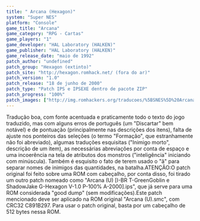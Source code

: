 ```yaml
---
title: " Arcana (Hexagon)"
system: "Super NES"
platform: "Console"
game_title: "Arcana"
game_category: "RPG - Cartas"
game_players: "1"
game_developer: "HAL Laboratory (HALKEN)"
game_publisher: "HAL Laboratory (HALKEN)"
game_release_date: "maio de 1992"
patch_author: "undefined"
patch_group: "Hexagon (extinto)"
patch_site: "http://hexagon.romhack.net/ (fora do ar)"
patch_version: "1.0"
patch_release: "18 de junho de 2000"
patch_type: "Patch IPS e IPSEXE dentro de pacote ZIP"
patch_progress: "100%"
patch_images: ["http://img.romhackers.org/traducoes/%5BSNES%5D%20Arcana%20-%20Hexagon%20-%201.png","http://img.romhackers.org/traducoes/%5BSNES%5D%20Arcana%20-%20Hexagon%20-%202.png","http://img.romhackers.org/traducoes/%5BSNES%5D%20Arcana%20-%20Hexagon%20-%203.png"]
---
```

Tradução boa, com fonte acentuada e praticamente todo o texto do jogo traduzido, mas com alguns erros de português (um "Discartar" bem notável) e de pontuação (principalmente nas descrições dos itens), falta de ajuste nos ponteiros das seleções (o termo "Formação", que estranhamente não foi abreviado), algumas traduções esquisitas ("Inimigo morto", descrição de um item), as necessárias abreviações por conta de espaço e uma incoerência na tela de atributos dos monstros ("inteligência" iniciando com minúscula). Também é esquisito o fato de terem usado o "ã" para separar nomes de inimigos das quantidades, na batalha.ATENÇÃO:O patch original foi feito sobre uma ROM com cabeçalho, por conta disso, foi tirado um outro patch nomeado como "Arcana (U) [I-BR T-GreenGoblin e ShadowJake G-Hexagon V-1.0 P-100% A-2000].ips", que já serve para uma ROM considerada "good dump" (sem modificações).Este patch mencionado deve ser aplicado na ROM original "Arcana (U).smc", com CRC32 C891B297. Para usar o patch original, basta por um cabeçalho de 512 bytes nessa ROM.